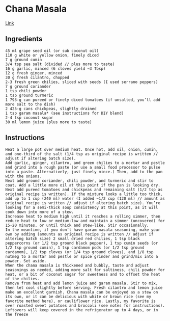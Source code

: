 # Chana Masala

[Link](https://minimalistbaker.com/easy-chana-masala/)

## Ingredients

    45 ml grape seed oil (or sub coconut oil)
    110 g white or yellow onion, finely diced
    7 g ground cumin
    3/4 tsp sea salt (divided // plus more to taste)
    16 g garlic, minced (6 cloves yield ~3 Tbsp)
    12 g fresh ginger, minced
    30 g fresh cilantro, chopped
    2-3 fresh green chilies, sliced with seeds (I used serrano peppers)
    7 g ground coriander
    1 tsp chili powder
    1 tsp ground turmeric
    1 793-g can pureed or finely diced tomatoes (if unsalted, you’ll add more salt to the dish)
    2 425-g cans chickpeas, slightly drained
    1 tsp garam masala* (see instructions for DIY blend)
    2-4 tsp coconut sugar
    30 ml lemon juice (plus more to taste)

## Instructions

    Heat a large pot over medium heat. Once hot, add oil, onion, cumin, and one-third of the salt (1/4 tsp as original recipe is written // adjust if altering batch size).
    Add garlic, ginger, cilantro, and green chilies to a mortar and pestle and grind into a rough paste (or use a small food processor to pulse into a paste. Alternatively, just finely mince.) Then, add to the pan with the onions.
    Next add ground coriander, chili powder, and turmeric and stir to coat. Add a little more oil at this point if the pan is looking dry.
    Next add pureed tomatoes and chickpeas and remaining salt (1/2 tsp as original recipe is written). If the mixture looks a little too thick, add up to 1 cup (240 ml) water (I added ~1/2 cup (120 ml) // amount as original recipe is written // adjust if altering batch size). You’re looking for a semi-thick soup consistency at this point, as it will cook down into more of a stew.
    Increase heat to medium high until it reaches a rolling simmer, then reduce heat to low or medium-low and maintain a simmer (uncovered) for 15-20 minutes, or until thick and stew-like. Stir occasionally.
    In the meantime, if you don’t have garam masala seasoning, make your own by adding (amounts as original recipe is written // adjust if altering batch size) 2 small dried red chilies, 1 tsp black peppercorns (or 1/2 tsp ground black pepper), 1 tsp cumin seeds (or 1/2 tsp ground cumin), 1 tsp cardamom pods (or 1/2 tsp ground cardamom), 1/2 tsp cloves (or 1/4 tsp ground cloves), and 1/8 tsp nutmeg to a mortar and pestle or spice grinder and grind/mix into a powder. Set aside.
    When the chana masala is thickened and bubbly, taste and adjust seasonings as needed, adding more salt for saltiness, chili powder for heat, or a bit of coconut sugar for sweetness and to offset the heat of the chilies.
    Remove from heat and add lemon juice and garam masala. Stir to mix, then let cool slightly before serving. Fresh cilantro and lemon juice make an excellent garnish. Chana masala can be enjoyed as a stew on its own, or it can be delicious with white or brown rice (see my favorite method here), or cauliflower rice. Lastly, my favorite is over roasted sweet potatoes and broccoli (see notes for instructions).
    Leftovers will keep covered in the refrigerator up to 4 days, or in the freeze
